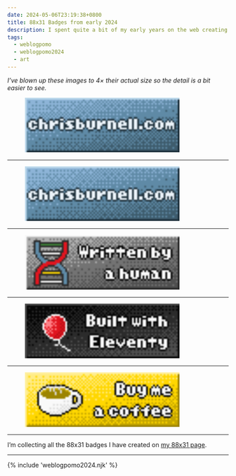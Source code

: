 ```yaml
---
date: 2024-05-06T23:19:38+0800
title: 88x31 Badges from early 2024
description: I spent quite a bit of my early years on the web creating pixel art, and it’s been fun to get back into it. Here are a couple of badges I made for the footer of my site this year.
tags:
  - weblogpomo
  - weblogpomo2024
  - art
---
```


*I’ve blown up these images to 4&times; their actual size so the detail is a bit easier to see.*

<figure class=" [ requires-motion ] ">
	<img src="/images/animated/88x31.gif" alt="chrisburnell.com 88x31 animated badge" width="352" height="124" loading="lazy" decoding="async" class=" [ pixelated ] " style="border-radius: 0;">
</figure>

<hr class=" [ requires-motion ] " style="margin-block: var(--size-medium) !important">

<figure>
	<img src="/images/88x31.png" alt="chrisburnell.com 88x31 badge" width="352" height="124" loading="lazy" decoding="async" class=" [ pixelated ] " style="border-radius: 0;">
</figure>

<hr style="margin-block: var(--size-medium) !important">

<figure>
	<img src="/images/written-by-a-human.png" alt="Written by a human badge" width="352" height="124" loading="lazy" decoding="async" class=" [ pixelated ] " style="border-radius: 0;">
</figure>

<hr style="margin-block: var(--size-medium) !important">

<figure>
	<img src="/images/built-with-eleventy.png" alt="Built with Eleventy badge" width="352" height="124" loading="lazy" decoding="async" class=" [ pixelated ] " style="border-radius: 0;">
</figure>

<hr style="margin-block: var(--size-medium) !important">

<figure>
	<img src="/images/buy-me-a-coffee.png" alt="Buy me a coffee badge" width="352" height="124" loading="lazy" decoding="async" class=" [ pixelated ] " style="border-radius: 0;">
</figure>

<hr style="margin-block: var(--size-medium) !important">

I’m collecting all the 88x31 badges I have created on [my 88x31 page](/88x31/).

--------

{% include 'weblogpomo2024.njk' %}
